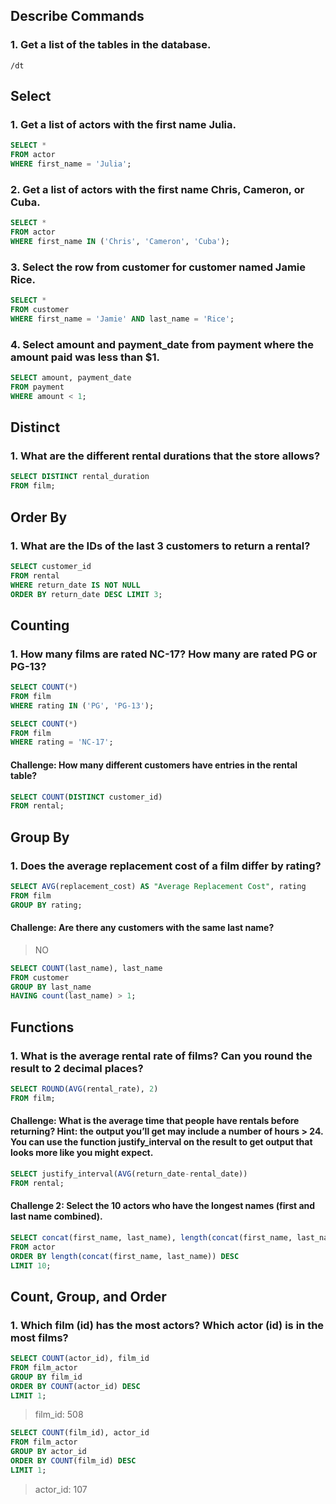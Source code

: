 ## Describe Commands

### 1. Get a list of the tables in the database.

``` console
/dt
```


## Select

### 1. Get a list of actors with the first name Julia.

``` sql 
SELECT * 
FROM actor 
WHERE first_name = 'Julia';
```

### 2. Get a list of actors with the first name Chris, Cameron, or Cuba.

``` sql 
SELECT * 
FROM actor 
WHERE first_name IN ('Chris', 'Cameron', 'Cuba');
```

### 3. Select the row from customer for customer named Jamie Rice.
 
``` sql
SELECT * 
FROM customer
WHERE first_name = 'Jamie' AND last_name = 'Rice';
```

### 4. Select amount and payment_date from payment where the amount paid was less than $1.
``` sql 
SELECT amount, payment_date 
FROM payment 
WHERE amount < 1;
```

## Distinct

### 1. What are the different rental durations that the store allows?

``` sql 
SELECT DISTINCT rental_duration 
FROM film;
```

## Order By

### 1. What are the IDs of the last 3 customers to return a rental?

``` sql 
SELECT customer_id 
FROM rental
WHERE return_date IS NOT NULL 
ORDER BY return_date DESC LIMIT 3;
```

## Counting

### 1. How many films are rated NC-17? How many are rated PG or PG-13?

``` sql 
SELECT COUNT(*)
FROM film 
WHERE rating IN ('PG', 'PG-13');
```

```sql 
SELECT COUNT(*) 
FROM film 
WHERE rating = 'NC-17';
``` 

#### Challenge: How many different customers have entries in the rental table? 

```sql
SELECT COUNT(DISTINCT customer_id) 
FROM rental;
```

## Group By 

### 1. Does the average replacement cost of a film differ by rating?

``` sql 
SELECT AVG(replacement_cost) AS "Average Replacement Cost", rating
FROM film 
GROUP BY rating;
```


#### Challenge: Are there any customers with the same last name? 
> NO 

``` sql
SELECT COUNT(last_name), last_name
FROM customer
GROUP BY last_name
HAVING count(last_name) > 1;
```


## Functions 

### 1. What is the average rental rate of films? Can you round the result to 2 decimal places?

``` sql 
SELECT ROUND(AVG(rental_rate), 2)
FROM film;
```

#### Challenge: What is the average time that people have rentals before returning? Hint: the output you’ll get may include a number of hours > 24. You can use the function justify_interval on the result to get output that looks more like you might expect.

``` sql 
SELECT justify_interval(AVG(return_date-rental_date)) 
FROM rental;
```

#### Challenge 2:  Select the 10 actors who have the longest names (first and last name combined).

``` sql 
SELECT concat(first_name, last_name), length(concat(first_name, last_name))
FROM actor
ORDER BY length(concat(first_name, last_name)) DESC
LIMIT 10;
```

## Count, Group, and Order

### 1. Which film (id) has the most actors? Which actor (id) is in the most films?

``` sql
SELECT COUNT(actor_id), film_id
FROM film_actor
GROUP BY film_id
ORDER BY COUNT(actor_id) DESC
LIMIT 1;
```
> film_id: 508

``` sql 
SELECT COUNT(film_id), actor_id
FROM film_actor
GROUP BY actor_id
ORDER BY COUNT(film_id) DESC
LIMIT 1;
```
> actor_id: 107 
